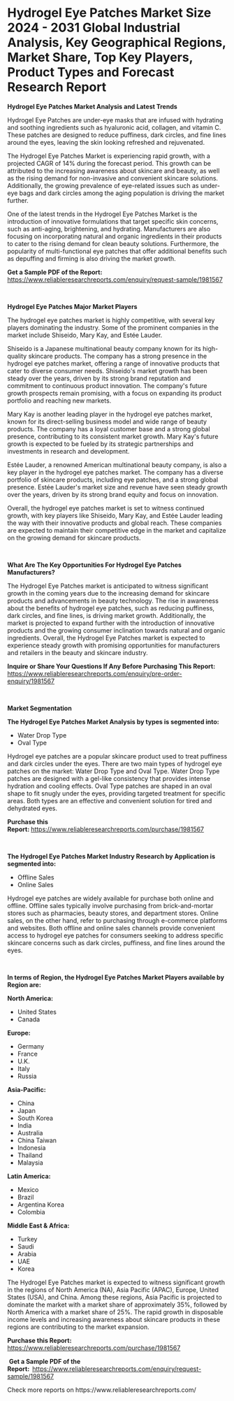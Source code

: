 <p><h1>Hydrogel Eye Patches Market Size 2024 - 2031 Global Industrial Analysis, Key Geographical Regions, Market Share, Top Key Players, Product Types and Forecast Research Report</h1></p><p><strong>Hydrogel Eye Patches Market Analysis and Latest Trends</strong></p>
<p><p>Hydrogel Eye Patches are under-eye masks that are infused with hydrating and soothing ingredients such as hyaluronic acid, collagen, and vitamin C. These patches are designed to reduce puffiness, dark circles, and fine lines around the eyes, leaving the skin looking refreshed and rejuvenated.</p><p>The Hydrogel Eye Patches Market is experiencing rapid growth, with a projected CAGR of 14% during the forecast period. This growth can be attributed to the increasing awareness about skincare and beauty, as well as the rising demand for non-invasive and convenient skincare solutions. Additionally, the growing prevalence of eye-related issues such as under-eye bags and dark circles among the aging population is driving the market further.</p><p>One of the latest trends in the Hydrogel Eye Patches Market is the introduction of innovative formulations that target specific skin concerns, such as anti-aging, brightening, and hydrating. Manufacturers are also focusing on incorporating natural and organic ingredients in their products to cater to the rising demand for clean beauty solutions. Furthermore, the popularity of multi-functional eye patches that offer additional benefits such as depuffing and firming is also driving the market growth.</p></p>
<p><strong>Get a Sample PDF of the Report:&nbsp;</strong> <a href="https://www.reliableresearchreports.com/enquiry/request-sample/1981567">https://www.reliableresearchreports.com/enquiry/request-sample/1981567</a></p>
<p>&nbsp;</p>
<p><strong>Hydrogel Eye Patches Major Market Players</strong></p>
<p><p>The hydrogel eye patches market is highly competitive, with several key players dominating the industry. Some of the prominent companies in the market include Shiseido, Mary Kay, and Estée Lauder.</p><p>Shiseido is a Japanese multinational beauty company known for its high-quality skincare products. The company has a strong presence in the hydrogel eye patches market, offering a range of innovative products that cater to diverse consumer needs. Shiseido's market growth has been steady over the years, driven by its strong brand reputation and commitment to continuous product innovation. The company's future growth prospects remain promising, with a focus on expanding its product portfolio and reaching new markets.</p><p>Mary Kay is another leading player in the hydrogel eye patches market, known for its direct-selling business model and wide range of beauty products. The company has a loyal customer base and a strong global presence, contributing to its consistent market growth. Mary Kay's future growth is expected to be fueled by its strategic partnerships and investments in research and development.</p><p>Estée Lauder, a renowned American multinational beauty company, is also a key player in the hydrogel eye patches market. The company has a diverse portfolio of skincare products, including eye patches, and a strong global presence. Estée Lauder's market size and revenue have seen steady growth over the years, driven by its strong brand equity and focus on innovation.</p><p>Overall, the hydrogel eye patches market is set to witness continued growth, with key players like Shiseido, Mary Kay, and Estée Lauder leading the way with their innovative products and global reach. These companies are expected to maintain their competitive edge in the market and capitalize on the growing demand for skincare products.</p></p>
<p>&nbsp;</p>
<p><strong>What Are The Key Opportunities For Hydrogel Eye Patches Manufacturers?</strong></p>
<p><p>The Hydrogel Eye Patches market is anticipated to witness significant growth in the coming years due to the increasing demand for skincare products and advancements in beauty technology. The rise in awareness about the benefits of hydrogel eye patches, such as reducing puffiness, dark circles, and fine lines, is driving market growth. Additionally, the market is projected to expand further with the introduction of innovative products and the growing consumer inclination towards natural and organic ingredients. Overall, the Hydrogel Eye Patches market is expected to experience steady growth with promising opportunities for manufacturers and retailers in the beauty and skincare industry.</p></p>
<p><strong>Inquire or Share Your Questions If Any Before Purchasing This Report:</strong> <a href="https://www.reliableresearchreports.com/enquiry/pre-order-enquiry/1981567">https://www.reliableresearchreports.com/enquiry/pre-order-enquiry/1981567</a></p>
<p>&nbsp;</p>
<p><strong>Market Segmentation</strong></p>
<p><strong>The Hydrogel Eye Patches Market Analysis by types is segmented into:</strong></p>
<p><ul><li>Water Drop Type</li><li>Oval Type</li></ul></p>
<p><p>Hydrogel eye patches are a popular skincare product used to treat puffiness and dark circles under the eyes. There are two main types of hydrogel eye patches on the market: Water Drop Type and Oval Type. Water Drop Type patches are designed with a gel-like consistency that provides intense hydration and cooling effects. Oval Type patches are shaped in an oval shape to fit snugly under the eyes, providing targeted treatment for specific areas. Both types are an effective and convenient solution for tired and dehydrated eyes.</p></p>
<p><strong>Purchase this Report:&nbsp;</strong><a href="https://www.reliableresearchreports.com/purchase/1981567">https://www.reliableresearchreports.com/purchase/1981567</a></p>
<p>&nbsp;</p>
<p><strong>The Hydrogel Eye Patches Market Industry Research by Application is segmented into:</strong></p>
<p><ul><li>Offline Sales</li><li>Online Sales</li></ul></p>
<p><p>Hydrogel eye patches are widely available for purchase both online and offline. Offline sales typically involve purchasing from brick-and-mortar stores such as pharmacies, beauty stores, and department stores. Online sales, on the other hand, refer to purchasing through e-commerce platforms and websites. Both offline and online sales channels provide convenient access to hydrogel eye patches for consumers seeking to address specific skincare concerns such as dark circles, puffiness, and fine lines around the eyes.</p></p>
<p>&nbsp;</p>
<p><strong>In terms of Region, the Hydrogel Eye Patches Market Players available by Region are:</strong></p>
<p>
    <p> <strong> North America: </strong>
        <ul>
            <li>United States</li>
            <li>Canada</li>
        </ul>
        </p> 
    <p> <strong> Europe: </strong>
        <ul>
            <li>Germany</li>
            <li>France</li>
            <li>U.K.</li>
            <li>Italy</li>
            <li>Russia</li>
        </ul>
        </p> 
    <p> <strong> Asia-Pacific: </strong>
        <ul>
            <li>China</li>
            <li>Japan</li>
            <li>South Korea</li>
            <li>India</li>
            <li>Australia</li>
            <li>China Taiwan</li>
            <li>Indonesia</li>
            <li>Thailand</li>
            <li>Malaysia</li>
        </ul>
        </p> 
    <p> <strong> Latin America: </strong>
        <ul>
            <li>Mexico</li>
            <li>Brazil</li>
            <li>Argentina Korea</li>
            <li>Colombia</li>
        </ul>
        </p> 
    <p> <strong> Middle East & Africa: </strong>
        <ul>
            <li>Turkey</li>
            <li>Saudi</li>
            <li>Arabia</li>
            <li>UAE</li>
            <li>Korea</li>
        </ul>
    </p>
    </p>
<p><p>The Hydrogel Eye Patches market is expected to witness significant growth in the regions of North America (NA), Asia Pacific (APAC), Europe, United States (USA), and China. Among these regions, Asia Pacific is projected to dominate the market with a market share of approximately 35%, followed by North America with a market share of 25%. The rapid growth in disposable income levels and increasing awareness about skincare products in these regions are contributing to the market expansion.</p></p>
<p><strong>Purchase this Report: </strong><a href="https://www.reliableresearchreports.com/purchase/1981567">https://www.reliableresearchreports.com/purchase/1981567</a></p>
<p>&nbsp;<strong>Get a Sample PDF of the Report:&nbsp;&nbsp;</strong><a href="https://www.reliableresearchreports.com/enquiry/request-sample/1981567">https://www.reliableresearchreports.com/enquiry/request-sample/1981567</a></p>
<p><strong></strong></p>
<p>Check more reports on https://www.reliableresearchreports.com/</p>